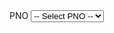 <div class="mb-3">
    <label for="Pno" class="form-label">PNO</label>
    <select name="Coordinators[0].Pno" id="Pno" class="form-control">
        <option value="">-- Select PNO --</option>
        @foreach (var item in ViewBag.PnoList as List<SelectListItem>)
        {
            <option value="@item.Value">@item.Text</option>
        }
    </select>
</div>



<!-- Select2 CSS -->
<link href="https://cdn.jsdelivr.net/npm/select2@4.1.0-rc.0/dist/css/select2.min.css" rel="stylesheet" />





<script>
    $(document).ready(function () {
        $('#Pno').select2({
            placeholder: "-- Select PNO --",
            allowClear: true,
            width: '100%'
        });
    });
</script>

<!-- jQuery (required for Select2) -->
<script src="https://code.jquery.com/jquery-3.6.0.min.js"></script>

<!-- Select2 JS -->
<script src="https://cdn.jsdelivr.net/npm/select2@4.1.0-rc.0/dist/js/select2.min.js"></script>


